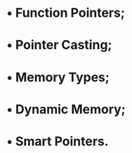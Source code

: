# • Function Pointers;
# • Pointer Casting;
# • Memory Types;
# • Dynamic Memory;
# • Smart Pointers.
